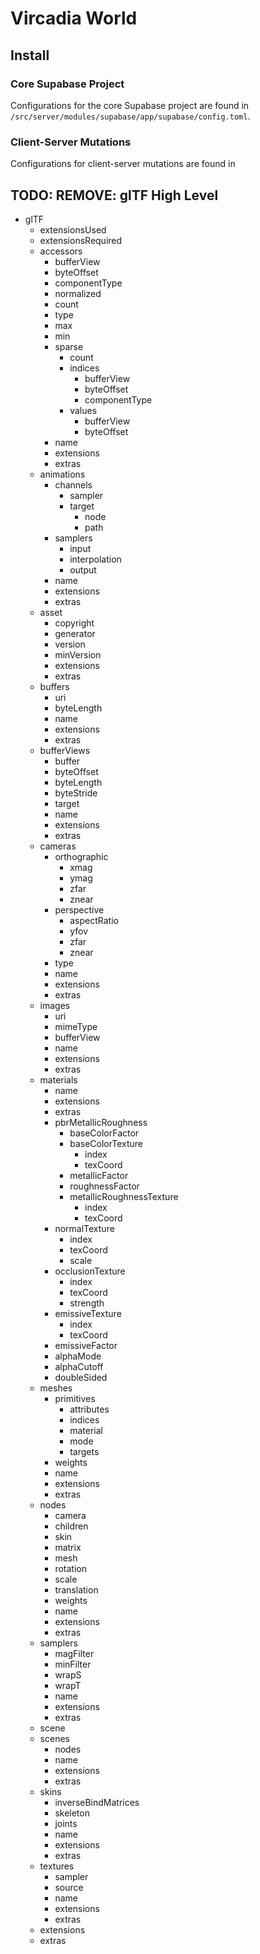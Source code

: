 # Vircadia World

## Install

<!-- brew install caddy -->

### Core Supabase Project

Configurations for the core Supabase project are found in `/src/server/modules/supabase/app/supabase/config.toml`.

### Client-Server Mutations

Configurations for client-server mutations are found in 


## TODO: REMOVE: glTF High Level

- glTF
  - extensionsUsed
  - extensionsRequired
  - accessors
    - bufferView
    - byteOffset
    - componentType
    - normalized
    - count
    - type
    - max
    - min
    - sparse
      - count
      - indices
        - bufferView
        - byteOffset
        - componentType
      - values
        - bufferView
        - byteOffset
    - name
    - extensions
    - extras
  - animations
    - channels
      - sampler
      - target
        - node
        - path
    - samplers
      - input
      - interpolation
      - output
    - name
    - extensions
    - extras
  - asset
    - copyright
    - generator
    - version
    - minVersion
    - extensions
    - extras
  - buffers
    - uri
    - byteLength
    - name
    - extensions
    - extras
  - bufferViews
    - buffer
    - byteOffset
    - byteLength
    - byteStride
    - target
    - name
    - extensions
    - extras
  - cameras
    - orthographic
      - xmag
      - ymag
      - zfar
      - znear
    - perspective
      - aspectRatio
      - yfov
      - zfar
      - znear
    - type
    - name
    - extensions
    - extras
  - images
    - uri
    - mimeType
    - bufferView
    - name
    - extensions
    - extras
  - materials
    - name
    - extensions
    - extras
    - pbrMetallicRoughness
      - baseColorFactor
      - baseColorTexture
        - index
        - texCoord
      - metallicFactor
      - roughnessFactor
      - metallicRoughnessTexture
        - index
        - texCoord
    - normalTexture
      - index
      - texCoord
      - scale
    - occlusionTexture
      - index
      - texCoord
      - strength
    - emissiveTexture
      - index
      - texCoord
    - emissiveFactor
    - alphaMode
    - alphaCutoff
    - doubleSided
  - meshes
    - primitives
      - attributes
      - indices
      - material
      - mode
      - targets
    - weights
    - name
    - extensions
    - extras
  - nodes
    - camera
    - children
    - skin
    - matrix
    - mesh
    - rotation
    - scale
    - translation
    - weights
    - name
    - extensions
    - extras
  - samplers
    - magFilter
    - minFilter
    - wrapS
    - wrapT
    - name
    - extensions
    - extras
  - scene
  - scenes
    - nodes
    - name
    - extensions
    - extras
  - skins
    - inverseBindMatrices
    - skeleton
    - joints
    - name
    - extensions
    - extras
  - textures
    - sampler
    - source
    - name
    - extensions
    - extras
  - extensions
  - extras

